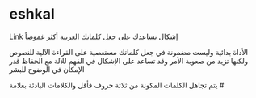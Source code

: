 # eshkal

 [Link](https://eshkal.netlify.app/) إشكال تساعدك على جعل كلماتك العربية أكثر غموضاً

الأداة بدائية وليست مضمونة في جعل كلماتك مستعصية على القراءة الآلية للنصوص ولكنها تزيد من صعوبة الأمر وقد تساعد على الإشكال في الفهم للآلة مع الحفاظ قدر الإمكان في الوضوح للبشر

يتم تجاهل الكلمات المكونة من ثلاثة حروف فأقل والكلامات البادئة بعلامة #
